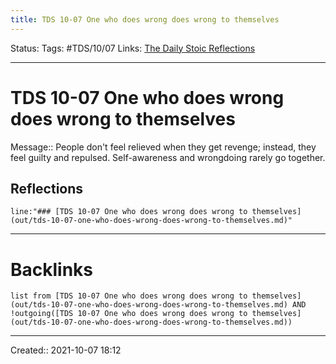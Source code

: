 ```yaml
---
title: TDS 10-07 One who does wrong does wrong to themselves
---
```

Status:
Tags: #TDS/10/07
Links: [The Daily Stoic Reflections](out/the-daily-stoic-reflections.md)
___
# TDS 10-07 One who does wrong does wrong to themselves
Message:: People don't feel relieved when they get revenge; instead, they feel guilty and repulsed. Self-awareness and wrongdoing rarely go together.

## Reflections
 ```query
line:"### [TDS 10-07 One who does wrong does wrong to themselves](out/tds-10-07-one-who-does-wrong-does-wrong-to-themselves.md)"
```
___
# Backlinks
```dataview
list from [TDS 10-07 One who does wrong does wrong to themselves](out/tds-10-07-one-who-does-wrong-does-wrong-to-themselves.md) AND !outgoing([TDS 10-07 One who does wrong does wrong to themselves](out/tds-10-07-one-who-does-wrong-does-wrong-to-themselves.md))
```
___

Created:: 2021-10-07 18:12


